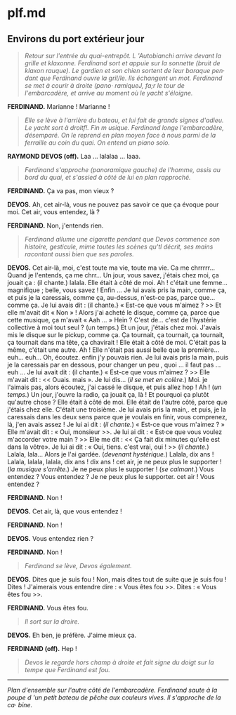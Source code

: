 # plf.md
## Environs du port  extérieur jour

> *Retour sur l'entrée du quai-entrepôt. L 'Autobianchi
> arrive devant la grille et klaxonne. Ferdinand sort
> et appuie sur la sonnette (bruit de klaxon rauque).
> Le gardien et son chien sortent de leur baraque pen·
> dant que Ferdinand ouvre la gril/le. Ils échangent
> un mot. Ferdinand se met à courir à droite (pano·
> ramiqueJ, fa;r le tour de l'embarcadère, et arrive au
> moment où le yacht s'éloigne.*

**FERDINAND.** Marianne ! Marianne !

> *Elle se lève à l'arrière du bateau, et lui fait de
> grands signes d'adieu. Le yacht sort à droitf!. Fin
> m usique. Ferdinand longe l'embarcadère, désemparé.
> On le reprend en plan moyen face à nous parmi de
> la ferraille au coin du quai. On entend un piano
> solo.*

**RAYMOND DEVOS (off).** Laa ... lalalaa ... laaa.

>  *Ferdinand s'approche (panoramique gauche) de l'homme, 
>  assis au bord du quai, 
>  et s'assied à côté de lui en plan rapproché.*
  
**FERDINAND.** Ça va pas, mon vieux ?

**DEVOS.** Ah, cet air-là, vous ne pouvez pas savoir ce que ça évoque pour moi. Cet air, vous entendez, là ?

**FERDINAND.** Non, j'entends rien.

>  *Ferdinand allume une cigarette pendant que Devos commence son histoire, 
>  gesticule, 
>  mime toutes les scènes qu'tl décrit, 
>  ses mains racontant aussi bien que ses paroles.*
  
**DEVOS.** Cet air-là, moi, c'est toute ma vie, toute ma vie. 
Ca me chrrrrr... 
Quand je l'entends, ça me chrr... Un jour, vous savez, j'étais chez moi, ça jouait ça : (il chante.) lalala. 
Elle était à côté de moi.
Ah ! c'était une femme... magnifique ; belle, vous savez !
Enfin ... Je lui avais pris la main, comme ça, et puis je la caressais, comme ça, au-dessus, n'est-ce pas, parce que... comme ça.
Je lui avais dit : (il chante.} « Est-ce que vous m'aimez ? >> 
Et elle m'avait dit « Non » !
Alors j'ai acheté le disque, comme ça, parce que cette musique, ça m'avait « Aah ... » Hein ?
C'est de... c'est de l'hystérie collective à moi tout seul ? (un temps.)
Et un jour, j'étais chez moi.
J'avais mis le disque sur le pickup, comme ça.
Ça tournait, ça tournait, ça tournait, ça tournait dans ma tête, ça chavirait !
Elle était à côté de moi.
C'était pas la même, c'était une autre.
Ah ! Elle n'était pas aussi belle que la première... euh... euh...
Oh, écoutez. enfin j'y pouvais rien.
Je lui avais pris la main, puis je la caressais par en dessous, pour changer un peu , quoi ...
il faut pas ... euh ...
Je lui avait dit : (il chante.) « Est-ce que vous m'aimez ? >>
Elle m'avait dit : << Ouais. mais ».
Je lui dis... (*il se met en colère.*)
Moi. je l'aimais pas, alors écoutez, j'ai cassé le disque, et puis allez hop ! Ah !
(*un temps.*) Un jour, j'ouvre la radio, ça jouait ça, là !
Et pourquoi ça plutôt qu'autre chose ?
Elle était à côté de moi.
Elle était de l'autre côté, parce que j'étais chez elle. 
C'était une troisième.
Je lui avais pris la main,. et puis, je la caressais dans les deux sens parce que je voulais en finir, vous comprenez, là, j'en avais assez !
Je lui ai dit : (*il chante.*) « Est-ce que vous m'aimez ? »
Elle m'avait dit : « Oui, monsieur >>. 
Je lui ai dit : « Est·ce que vous voulez m'accorder votre main ? >>
Elle me dit : << Ça fait dix minutes qu'elle est dans la vôtre».
Je lui ai dit : « Oui, tiens. c'est vrai, oui ! >>
(*il chante.*) Lalala, lala...
Alors je l'ai gardée.
(*devenant hystérique.*) Lalala, dix ans !
Lalala, lalala, lalala, dix ans ! dix ans !
cet air, je ne peux plus le supporter !
(*la musique s'arrête.*) Je ne peux plus le supporter !
(*se calmant.*) Vous entendez ?
Vous entendez ? Je ne peux plus le supporter. cet air !
Vous entendez ?

**FERDINAND.** Non !

**DEVOS.** Cet air, là, que vous entendez !

**FERDINAND.** Non !

**DEVOS.** Vous entendez rien ?

**FERDINAND.** Non !

> *Ferdinand se lève, Devos également.*

**DEVOS.** Dites que je suis fou !
Non, mais dites tout de suite que je suis fou !
Dites ! J'aimerais vous entendre dire : « Vous êtes fou >>.
Dites : « Vous êtes fou >>.

**FERDINAND.** Vous êtes fou.

> *Il sort sur la droire.*

**DEVOS.** Eh ben, je préfère. J'aime mieux ça.

**FERDINAND (off).** Hep !

> *Devos le regarde hors champ à droite et fait signe du doigt sur la tempe que Ferdinand est fou.*

___
*Plan d'ensemble sur l'autre côté de l'embarcadère.
Ferdinand saute à la poupe d 'un petit bateau de
pêche aux couleurs vives. Il s'approche de la ca·
bine.*
